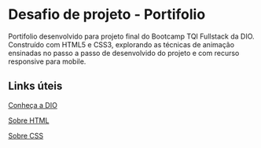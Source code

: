 # Desafio de projeto - Portifolio
Portifolio desenvolvido para projeto final do Bootcamp TQI Fullstack da DIO. Construído com HTML5 e CSS3, explorando as técnicas de animação ensinadas no passo a passo de desenvolvido do projeto e com recurso responsive para mobile.


## Links úteis
[Conheça a DIO](https://www.dio.me/)

[Sobre HTML](https://www.w3schools.com/html/)

[Sobre CSS](https://www.w3schools.com/css/)